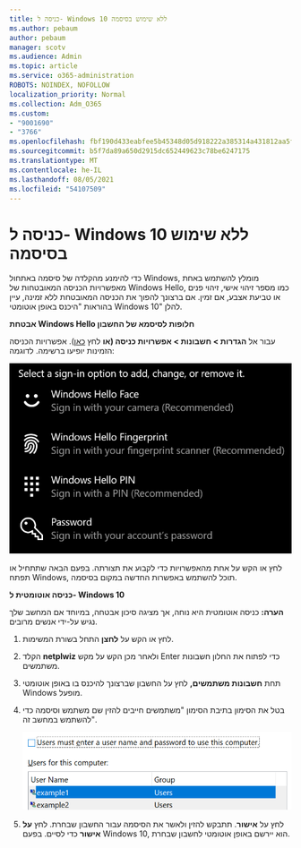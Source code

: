 ```yaml
---
title: כניסה ל- Windows 10 ללא שימוש בסיסמה
ms.author: pebaum
author: pebaum
manager: scotv
ms.audience: Admin
ms.topic: article
ms.service: o365-administration
ROBOTS: NOINDEX, NOFOLLOW
localization_priority: Normal
ms.collection: Adm_O365
ms.custom:
- "9001690"
- "3766"
ms.openlocfilehash: fbf190d433eabfee5b45348d05d918222a385314a431812aa5f5926aacf11560
ms.sourcegitcommit: b5f7da89a650d2915dc652449623c78be6247175
ms.translationtype: MT
ms.contentlocale: he-IL
ms.lasthandoff: 08/05/2021
ms.locfileid: "54107509"
---
```

# <a name="sign-in-to-windows-10-without-using-a-password"></a>כניסה ל- Windows 10 ללא שימוש בסיסמה

כדי להימנע מהקלדה של סיסמה באתחול Windows, מומלץ להשתמש באחת מאפשרויות הכניסה המאובטחות של Windows Hello, כמו מספר זיהוי אישי, זיהוי פנים או טביעת אצבע, אם זמין. אם ברצונך להפוך את הכניסה המאובטחת ללא זמינה, עיין בהוראות "היכנס באופן אוטומטי Windows 10" להלן.

**אבטחת Windows Hello חלופות לסיסמא של החשבון**

עבור אל **הגדרות > חשבונות > אפשרויות כניסה (או** לחץ [כאן](ms-settings:signinoptions?activationSource=GetHelp)). אפשרויות הכניסה הזמינות יופיעו ברשימה. לדוגמה:

![אפשרויות כניסה.](media/sign-in-options.png)

לחץ או הקש על אחת מהאפשרויות כדי לקבוע את תצורתה. בפעם הבאה שתתחיל או תפתח Windows, תוכל להשתמש באפשרות החדשה במקום בסיסמה. 

**כניסה אוטומטית ל- Windows 10**

**הערה:** כניסה אוטומטית היא נוחה, אך מציגה סיכון אבטחה, במיוחד אם המחשב שלך נגיש על-ידי אנשים מרובים. 

1. לחץ או הקש על **לחצן** התחל בשורת המשימות.

2. הקלד **netplwiz** ולאחר מכן הקש על מקש Enter כדי לפתוח את החלון חשבונות משתמשים.

3. תחת **חשבונות משתמשים,** לחץ על החשבון שברצונך להיכנס בו באופן אוטומטי Windows מופעל.

4. בטל את הסימון בתיבת הסימון "משתמשים חייבים להזין שם משתמש וסיסמה כדי להשתמש במחשב זה".

    ![המשתמשים חייבים להזין אפשרות של שם משתמש וסיסמה.](media/users-must-enter-username.png)

5. לחץ על **אישור**. תתבקש להזין ולאשר את הסיסמה עבור החשבון שבחרת. לחץ **על אישור** כדי לסיים. בפעם Windows 10, הוא יירשם באופן אוטומטי לחשבון שבחרת.
